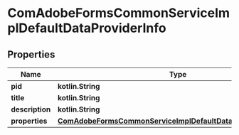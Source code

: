 
# ComAdobeFormsCommonServiceImplDefaultDataProviderInfo

## Properties
Name | Type | Description | Notes
------------ | ------------- | ------------- | -------------
**pid** | **kotlin.String** |  |  [optional]
**title** | **kotlin.String** |  |  [optional]
**description** | **kotlin.String** |  |  [optional]
**properties** | [**ComAdobeFormsCommonServiceImplDefaultDataProviderProperties**](ComAdobeFormsCommonServiceImplDefaultDataProviderProperties.md) |  |  [optional]




